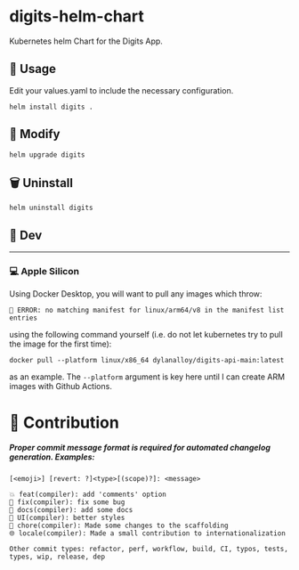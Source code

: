 # digits-helm-chart
Kubernetes helm Chart for the Digits App.

## 🚀 Usage

Edit your values.yaml to include the necessary configuration.

    helm install digits .

## 📝 Modify

    helm upgrade digits

## 🗑️ Uninstall

    helm uninstall digits

## 🚧 Dev
---
### 💻 Apple Silicon

Using Docker Desktop, you will want to pull any images which throw:

`🚨 ERROR: no matching manifest for linux/arm64/v8 in the manifest list entries`

using the following command yourself (i.e. do not let kubernetes try to pull the image for the first time):

    docker pull --platform linux/x86_64 dylanalloy/digits-api-main:latest

as an example. The `--platform` argument is key here until I can create ARM images with Github Actions.


# 🙋 Contribution 

##### Proper commit message format is required for automated changelog generation. Examples:

    [<emoji>] [revert: ?]<type>[(scope)?]: <message>

    💥 feat(compiler): add 'comments' option
    🐛 fix(compiler): fix some bug
    📝 docs(compiler): add some docs
    🌷 UI(compiler): better styles
    🏰 chore(compiler): Made some changes to the scaffolding
    🌐 locale(compiler): Made a small contribution to internationalization

    Other commit types: refactor, perf, workflow, build, CI, typos, tests, types, wip, release, dep